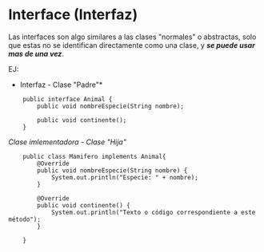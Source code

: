 # Interface (Interfaz)
Las interfaces son algo similares a las clases "normales" o abstractas, solo que estas no se identifican directamente como una clase, y **_se puede usar mas de una vez_**.

EJ:
* Interfaz - Clase "Padre"*
```
	public interface Animal {
	    public void nombreEspecie(String nombre);

	    public void continente();
	}
```
*Clase imlementadora - Clase "Hija"*
```
	public class Mamifero implements Animal{
	    @Override
	    public void nombreEspecie(String nombre) {
	        System.out.println("Especie: " + nombre);
	    }

	    @Override
	    public void continente() {
	        System.out.println("Texto o código correspondiente a este método");
	    }
	    
	}
```